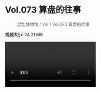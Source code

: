# Vol.073 算盘的往事

> 混乱博物馆 / Vol / Vol.073 算盘的往事

**视频大小**: 24.21 MB

<div class="video"><video src="https://file.hsyhx.top/archive/混乱博物馆/Vol/073.mp4" controls preload>🤔 您的浏览器不支持 video 标签</video></div>